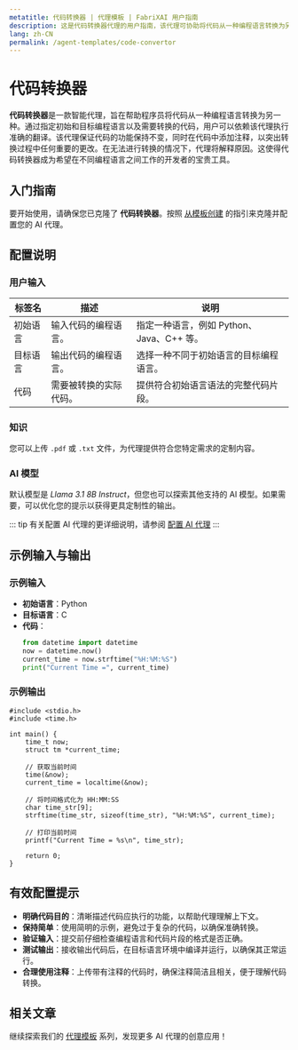 ```yaml
---
metatitle: 代码转换器 | 代理模板 | FabriXAI 用户指南
description: 这是代码转换器代理的用户指南，该代理可协助将代码从一种编程语言转换为另一种语言，同时确保功能正常。
lang: zh-CN
permalink: /agent-templates/code-convertor
---
```


# 代码转换器

**代码转换器**是一款智能代理，旨在帮助程序员将代码从一种编程语言转换为另一种。通过指定初始和目标编程语言以及需要转换的代码，用户可以依赖该代理执行准确的翻译。该代理保证代码的功能保持不变，同时在代码中添加注释，以突出转换过程中任何重要的更改。在无法进行转换的情况下，代理将解释原因。这使得代码转换器成为希望在不同编程语言之间工作的开发者的宝贵工具。

## 入门指南

要开始使用，请确保您已克隆了 **代码转换器**。按照 [从模板创建](/zh-cn/create-from-templates/) 的指引来克隆并配置您的 AI 代理。

## 配置说明

### 用户输入

| 标签名           | 描述                                        | 说明                                                        |
| ---------------- | ------------------------------------------- | ----------------------------------------------------------- |
| 初始语言         | 输入代码的编程语言。                        | 指定一种语言，例如 Python、Java、C++ 等。                   |
| 目标语言         | 输出代码的编程语言。                        | 选择一种不同于初始语言的目标编程语言。                       |
| 代码             | 需要被转换的实际代码。                      | 提供符合初始语言语法的完整代码片段。                         |

### 知识

您可以上传 `.pdf` 或 `.txt` 文件，为代理提供符合您特定需求的定制内容。

### AI 模型

默认模型是 *Llama 3.1 8B Instruct*，但您也可以探索其他支持的 AI 模型。如果需要，可以优化您的提示以获得更具定制性的输出。

::: tip
有关配置 AI 代理的更详细说明，请参阅 [配置 AI 代理](/zh-cn/configure-ai-agent/)
:::

## 示例输入与输出

### 示例输入

- **初始语言**：Python
- **目标语言**：C
- **代码**：
  ```python
  from datetime import datetime
  now = datetime.now()
  current_time = now.strftime("%H:%M:%S")
  print("Current Time =", current_time)
  ```

### 示例输出

```
#include <stdio.h>
#include <time.h>

int main() {
    time_t now;
    struct tm *current_time;

    // 获取当前时间
    time(&now);
    current_time = localtime(&now);

    // 将时间格式化为 HH:MM:SS
    char time_str[9];
    strftime(time_str, sizeof(time_str), "%H:%M:%S", current_time);

    // 打印当前时间
    printf("Current Time = %s\n", time_str);

    return 0;
}
```

## 有效配置提示

- **明确代码目的**：清晰描述代码应执行的功能，以帮助代理理解上下文。
- **保持简单**：使用简明的示例，避免过于复杂的代码，以确保准确转换。
- **验证输入**：提交前仔细检查编程语言和代码片段的格式是否正确。
- **测试输出**：接收输出代码后，在目标语言环境中编译并运行，以确保其正常运行。
- **合理使用注释**：上传带有注释的代码时，确保注释简洁且相关，便于理解代码转换。

## 相关文章

继续探索我们的 [代理模板](/zh-cn/agent-templates/) 系列，发现更多 AI 代理的创意应用！